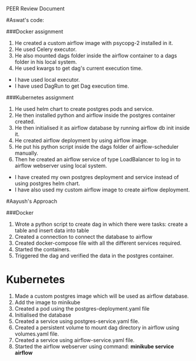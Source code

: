 PEER Review Document

#Aswat's code:

###Docker assignment
1. He created a custom airflow image with psycopg-2 installed in it.
2. He used Celery executor.
3. He also mounted dags folder inside the airflow container to a dags folder in his local system.
4. He used kwargs to get dag's current execution time.

* I have used local executor.
* I have used DagRun to get Dag execution time.

###Kubernetes assignment  
1. He used helm chart to create postgres pods and service.
2. He then installed python and airflow inside the postgres container created.
3. He then initialised it as airflow database by running airflow db init inside it.
4. He created airflow deployment by using airflow image.
5. He put his python script inside the dags folder of airflow-scheduler manually.
6. Then he created an airflow service of type LoadBalancer to log in to airflow webserver using local system.

* I have created my own postgres deployment and service instead of using postgres helm chart.
* I have also used my custom airflow image to create airflow deployment.


#Aayush's Approach

###Docker
1. Wrote a python script to create dag in which there were tasks: create a table and insert data into table<br>
2. Created a connection to connect the database to airflow<br>
3. Created docker-compose file with all the different services required.<br>
4. Started the containers.<br>
5. Triggered the dag and verified the data in the postgres container.<br>

# Kubernetes
1. Made a custom postgres image which will be used as airflow database.<br>
2. Add the image to minikube<br>
3. Created a pod using the postgres-deployment.yaml file<br>
4. Initialised the database<br>
5. Created a service using postgres-service.yaml file.<br>
6. Created a persistent volume to mount dag directory in airflow using volumes.yaml file.<br>
7. Created a service using airflow-service.yaml file.<br>
8. Started the airflow webserver using command: <b>minikube service airflow</b> <br>
